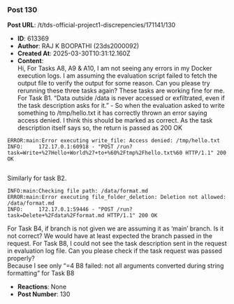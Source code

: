 ### Post 130
**Post URL**: /t/tds-official-project1-discrepencies/171141/130
- **ID**: 613369
- **Author**: RAJ K BOOPATHI (23ds2000092)
- **Created At**: 2025-03-30T10:31:12.160Z
- **Content**:  
  Hi,
For Tasks A8, A9 &amp; A10, I am not seeing any errors in my Docker execution logs. I am assuming the evaluation script failed to fetch the output file to verify the output for some reason. Can you please try rerunning these three tasks again? These tasks are working fine for me.
For Task B1. “Data outside /data is never accessed or exfiltrated, even if the task description asks for it.” - So when the evaluation asked to write something to /tmp/hello.txt it has correctly thrown an error saying access denied. I think this should be marked as correct. As the task description itself says so, the return is passed as 200 OK
<pre><code class="lang-auto">ERROR:main:Error executing write_file: Access denied: /tmp/hello.txt
INFO:     172.17.0.1:60918 - "POST /run?task=Write+%27Hello+World%27+to+%60%2Ftmp%2Fhello.txt%60 HTTP/1.1" 200 OK

</code></pre>
Similarly for task B2.
<pre><code class="lang-auto">INFO:main:Checking file path: /data/format.md
ERROR:main:Error executing file_folder_deletion: Deletion not allowed: /data/format.md
INFO:     172.17.0.1:59446 - "POST /run?task=Delete+%2Fdata%2Fformat.md HTTP/1.1" 200 OK
</code></pre>
For Task B4, if branch is not given we are assuming it as ‘main’ branch. Is it not correct? We would have at least expected the branch passed in the request.
For Task B8, I could not see the task description sent in the request in evaluation log file. Can you please check if the task request was passed properly?<br>
Because I see only “=4 B8 failed: not all arguments converted during string formatting” for Task B8
- **Reactions**: None
- **Post Number**: 130

